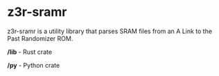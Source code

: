# z3r-sramr

z3r-sramr is a utility library that parses SRAM files from an A Link to the Past Randomizer ROM.

**/lib** - Rust crate

**/py** - Python crate
